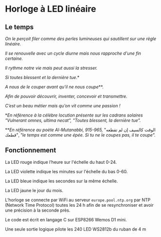 # Horloge à LED linéaire

## Le temps
*On le perçoit filer comme des perles lumineuses qui sautillent sur une règle linéaire.*

*Il se renouvelle avec un cycle diurne mais nous rapproche d'une fin certaine.*

*Il rythme notre vie mais peut aussi la stresser.*

*Si toutes blessent et la dernière tue*.*

*A nous de le couper avant qu'il ne nous coupe***.

*Afin de pouvoir découvrir, inventer, concevoir et transmettre.*

*C’est un beau métier mais qu’on vit comme une passion !*

**En référence à la célèbre locution présente sur les cadrans solaires
"Vulnerant omnes, ultima necat", "Toutes blessent, la dernière tue".*

***En référence au poète Al-Mutanabbi, 915-965,* "الوقت كالسيف إن لم تقطعه قطعك",
*"le temps est comme une épée. Si tu ne le coupes pas, il te coupe".*

## Fonctionnement

La LED rouge indique l’heure sur l'échelle du haut 0-24.

La LED violette indique les minutes sur l'échelle du bas 0-60.

La LED bleue indique les secondes sur la même échelle.

La LED jaune le jour du mois.

L’horloge se connecte par WiFi au serveur `europe.pool.ntp.org` par NTP (Network Time Protocol) toutes les 24 h afin de se resynchroniser et avoir une précision à la seconde près.

Le code est écrit en langage C sur ESP8266 Wemos D1 mini.

Une seule sortie logique pilote les 240 LED WS2812b du ruban de 4 m

